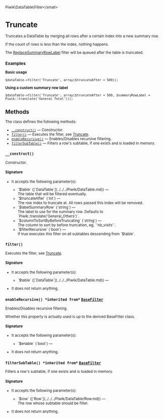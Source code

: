 <small>Piwik\DataTable\Filter\</small>

Truncate
========

Truncates a DataTable by merging all rows after a certain index into a new summary row.

If the count of rows is less than the index, nothing happens.

The [ReplaceSummaryRowLabel](/api-reference/Piwik/DataTable/Filter/ReplaceSummaryRowLabel) filter will be queued after the table is truncated.

### Examples

**Basic usage**

    $dataTable->filter('Truncate', array($truncateAfter = 500));

**Using a custom summary row label**

    $dataTable->filter('Truncate', array($truncateAfter = 500, $summaryRowLabel = Piwik::translate('General_Total')));

Methods
-------

The class defines the following methods:

- [`__construct()`](#__construct) &mdash; Constructor.
- [`filter()`](#filter) &mdash; Executes the filter, see [Truncate](/api-reference/Piwik/DataTable/Filter/Truncate).
- [`enableRecursive()`](#enablerecursive) &mdash; Enables/Disables recursive filtering.
- [`filterSubTable()`](#filtersubtable) &mdash; Filters a row's subtable, if one exists and is loaded in memory.

<a name="__construct" id="__construct"></a>
<a name="__construct" id="__construct"></a>
### `__construct() `
Constructor.

#### Signature

-  It accepts the following parameter(s):

   <ul>
   <li>
      <div markdown="1" class="parameter">
      `$table` ([`DataTable`](../../../Piwik/DataTable.md)) &mdash;

      <div markdown="1" class="param-desc"> The table that will be filtered eventually.</div>

      <div style="clear:both;"/>

      </div>
   </li>
   <li>
      <div markdown="1" class="parameter">
      `$truncateAfter` (`int`) &mdash;

      <div markdown="1" class="param-desc"> The row index to truncate at. All rows passed this index will be removed.</div>

      <div style="clear:both;"/>

      </div>
   </li>
   <li>
      <div markdown="1" class="parameter">
      `$labelSummaryRow` (`string`) &mdash;

      <div markdown="1" class="param-desc"> The label to use for the summary row. Defaults to `Piwik::translate('General_Others')`.</div>

      <div style="clear:both;"/>

      </div>
   </li>
   <li>
      <div markdown="1" class="parameter">
      `$columnToSortByBeforeTruncating` (`string`) &mdash;

      <div markdown="1" class="param-desc"> The column to sort by before truncation, eg, `'nb_visits'`.</div>

      <div style="clear:both;"/>

      </div>
   </li>
   <li>
      <div markdown="1" class="parameter">
      `$filterRecursive` (`bool`) &mdash;

      <div markdown="1" class="param-desc"> If true executes this filter on all subtables descending from `$table`.</div>

      <div style="clear:both;"/>

      </div>
   </li>
   </ul>

<a name="filter" id="filter"></a>
<a name="filter" id="filter"></a>
### `filter() `
Executes the filter, see [Truncate](/api-reference/Piwik/DataTable/Filter/Truncate).

#### Signature

-  It accepts the following parameter(s):

   <ul>
   <li>
      <div markdown="1" class="parameter">
      `$table` ([`DataTable`](../../../Piwik/DataTable.md)) &mdash;

      <div markdown="1" class="param-desc"></div>

      <div style="clear:both;"/>

      </div>
   </li>
   </ul>
- It does not return anything.

<a name="enablerecursive" id="enablerecursive"></a>
<a name="enableRecursive" id="enableRecursive"></a>
### `enableRecursive() *inherited from*` [`BaseFilter`](../../../Piwik/DataTable/BaseFilter.md)
Enables/Disables recursive filtering.

Whether this property is actually used
is up to the derived BaseFilter class.

#### Signature

-  It accepts the following parameter(s):

   <ul>
   <li>
      <div markdown="1" class="parameter">
      `$enable` (`bool`) &mdash;

      <div markdown="1" class="param-desc"></div>

      <div style="clear:both;"/>

      </div>
   </li>
   </ul>
- It does not return anything.

<a name="filtersubtable" id="filtersubtable"></a>
<a name="filterSubTable" id="filterSubTable"></a>
### `filterSubTable() *inherited from*` [`BaseFilter`](../../../Piwik/DataTable/BaseFilter.md)
Filters a row's subtable, if one exists and is loaded in memory.

#### Signature

-  It accepts the following parameter(s):

   <ul>
   <li>
      <div markdown="1" class="parameter">
      `$row` ([`Row`](../../../Piwik/DataTable/Row.md)) &mdash;

      <div markdown="1" class="param-desc"> The row whose subtable should be filter.</div>

      <div style="clear:both;"/>

      </div>
   </li>
   </ul>
- It does not return anything.

